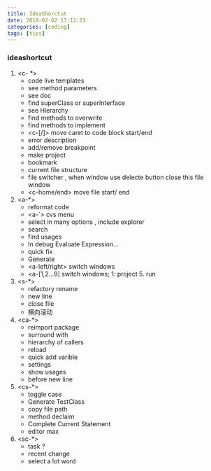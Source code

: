 ```yaml
---
title: IdeaShorcCut
date: 2018-02-02 17:12:23
categories: [coding]
tags: [tips]
---
```


### ideashortcut
1. <c- \*>
    * <c-j> code live templates
    * <c-p> see method parameters
    * <c-q> see doc
    * <c-u> find superClass or superInterface
    * <c-h> see Hierarchy
    * <c-o> find methods to overwrite
    * <c-i> find methods to implement
    * <c-[/]> move caret to code block start/end
    * <c-F1> error description
    * <c-F8> add/remove breakpoint
    * <c-F9> make project
    * <c-F11> bookmark
    * <c-F12> current file structure
    * <c-Tab> file switcher , when window use delecte button close this file window
    * <c-home/end>  move file start/ end
2. <a-\*>
    * <a-L> reformat code
    * <a-\`> cvs menu
    * <a-F1> select in many options , include explorer
    * <a-F3> search
    * <a-F7> find usages
    * <a-F8> In debug Evaluate Expression...
    * <a-Enter> quick fix
    * <a-insert> Generate
    * <a-left/right> switch windows
    * <a-[1,2...9] switch windows; 1: project 5. run
3. <s-\*>
    * <s-F6> refactory rename
    * <s-Enter> new line
    * <s-left chick> close file
    - <s-rollershift> 横向滚动
4. <ca-\*>
    * <ca-o> reimport package
    * <ca-T> surround with
    * <ca-H> hierarchy of callers
    * <ca-Y> reload
    * <ca-v> quick add varible
    * <ca-s> settings
    * <ca-F7> show usages
    * <ca-Enter> before new line
5. <cs-\*>
    * <cs-U> toggle case
    * <cs-t> Generate TestClass
    * <cs-c> copy file path
    * <cs-b> method declaim
    * <cs-enter> Complete Current Statement
    * <cs-F12> editor max
6. <sc-\*>
    * <sc-n> task ?
    * <sc-c> recent change
    * <sc-double left click> select a lot word
